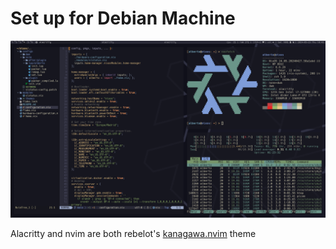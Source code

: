 # Set up for Debian Machine
![](themes/nixos_screenshot.png)

Alacritty and nvim are both rebelot's [kanagawa.nvim](https://github.com/rebelot/kanagawa.nvim) theme

